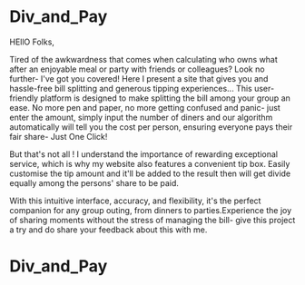 # Div_and_Pay
HEllO Folks,

Tired of the awkwardness that comes when calculating who owns what after an enjoyable meal or party with friends or colleagues? 
Look no further- I've got you covered!
Here I present a site that gives you and hassle-free bill splitting and generous tipping experiences... This user-friendly platform is designed to make splitting the bill among your group an ease. No more pen and paper, no more getting confused and panic- just enter the amount, simply input the number of diners and our algorithm automatically will tell you the cost per person, ensuring everyone pays their fair share- Just One Click! 

But that's not all ! I understand the importance of rewarding exceptional service, which is why my website also features a convenient tip box. Easily customise the tip amount and it'll be added to the result then will get divide equally among the persons' share to be paid.

With this intuitive interface, accuracy, and flexibility, it's the perfect companion for any group outing, from dinners to parties.Experience the joy of sharing moments without the stress of managing the bill- give this project a try and do share your feedback about this with me. 

# Div_and_Pay
